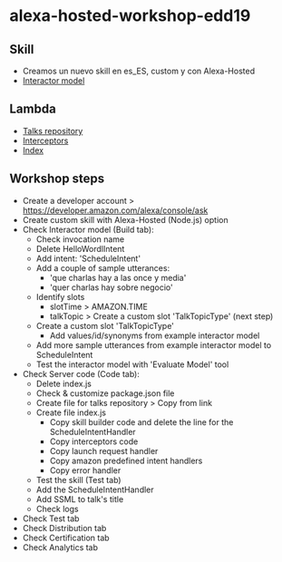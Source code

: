 # alexa-hosted-workshop-edd19

## Skill
* Creamos un nuevo skill en es_ES, custom y con Alexa-Hosted
* [Interactor model](https://gist.github.com/kinisoftware/0f99d7c689d257f05f330a0f4189c65c)

## Lambda
* [Talks repository](https://gist.github.com/kinisoftware/57bb77e3f2f8070f0247aa0d7c6aac1a)
* [Interceptors](https://gist.github.com/kinisoftware/bfa5732cbf83f09206c792b5e1c5ea1b)
* [Index](https://gist.github.com/kinisoftware/1e18c7277e090019fd085e14f26dbc6e)

## Workshop steps
* Create a developer account > https://developer.amazon.com/alexa/console/ask
* Create custom skill with Alexa-Hosted (Node.js) option
* Check Interactor model (Build tab):
  * Check invocation name
  * Delete HelloWordlIntent
  * Add intent: 'ScheduleIntent'
  * Add a couple of sample utterances:
    * 'que charlas hay a las once y media'
    * 'quer charlas hay sobre negocio'
  * Identify slots
    * slotTime > AMAZON.TIME
    * talkTopic > Create a custom slot 'TalkTopicType' (next step)
  * Create a custom slot 'TalkTopicType'
    * Add values/id/synonyms from example interactor model
  * Add more sample utterances from example interactor model to ScheduleIntent
  * Test the interactor model with 'Evaluate Model' tool
* Check Server code (Code tab):
  * Delete index.js
  * Check & customize package.json file
  * Create file for talks repository > Copy from link
  * Create file index.js
    * Copy skill builder code and delete the line for the ScheduleIntentHandler
    * Copy interceptors code
    * Copy launch request handler
    * Copy amazon predefined intent handlers
    * Copy error handler
  * Test the skill (Test tab)
  * Add the ScheduleIntentHandler
  * Add SSML to talk's title
  * Check logs
* Check Test tab
* Check Distribution tab
* Check Certification tab
* Check Analytics tab
    
  
  
  
  



